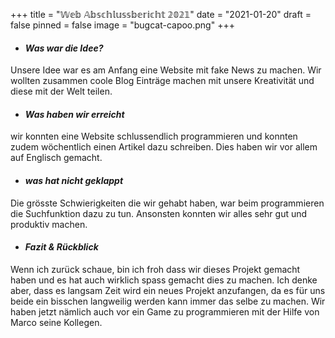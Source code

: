 +++
title = "𝕎𝕖𝕓 𝔸𝕓𝕤𝕔𝕙𝕝𝕦𝕤𝕤𝕓𝕖𝕣𝕚𝕔𝕙𝕥 𝟚𝟘𝟚𝟙"
date = "2021-01-20"
draft = false
pinned = false
image = "bugcat-capoo.png"
+++
* #### ***Was war die Idee?***

Unsere Idee war es am Anfang eine Website mit fake News zu machen. Wir wollten zusammen coole Blog Einträge machen mit unsere Kreativität und diese mit der Welt teilen.

* #### ***Was haben wir erreicht***

wir konnten eine Website schlussendlich programmieren und konnten zudem wöchentlich einen Artikel dazu schreiben. Dies haben wir vor allem auf Englisch gemacht.

* #### ***was hat nicht geklappt***

Die grösste Schwierigkeiten die wir gehabt haben, war beim programmieren die Suchfunktion dazu zu tun. Ansonsten konnten wir alles sehr gut und produktiv machen.

* #### ***Fazit & Rückblick***

Wenn ich zurück schaue, bin ich froh dass wir dieses Projekt gemacht haben und es hat auch wirklich spass gemacht dies zu machen. Ich denke aber, dass es langsam Zeit wird ein neues Projekt anzufangen, da es für uns beide ein bisschen langweilig werden kann immer das selbe zu machen. Wir haben jetzt nämlich auch vor ein Game zu programmieren mit der Hilfe von Marco seine Kollegen.